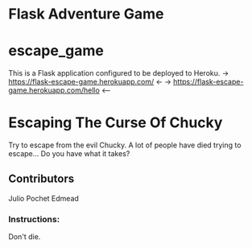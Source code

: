 # Flask Adventure Game
# escape_game
This is a Flask application configured to be deployed to Heroku.
 -> https://flask-escape-game.herokuapp.com/ <-
 -> https://flask-escape-game.herokuapp.com/hello <--

# Escaping The Curse Of Chucky
Try to escape from the evil Chucky.
A lot of people have died trying to escape... Do you have what it takes?

## Contributors
Julio Pochet Edmead

### Instructions:
Don't die.

